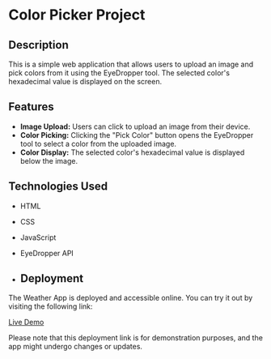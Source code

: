 # Color Picker Project

## Description

This is a simple web application that allows users to upload an image and pick colors from it using the EyeDropper tool. The selected color's hexadecimal value is displayed on the screen.

## Features

- **Image Upload:** Users can click to upload an image from their device.
- **Color Picking:** Clicking the "Pick Color" button opens the EyeDropper tool to select a color from the uploaded image.
- **Color Display:** The selected color's hexadecimal value is displayed below the image.

## Technologies Used

- HTML
- CSS
- JavaScript
- EyeDropper API

- ## Deployment

The Weather App is deployed and accessible online. You can try it out by visiting the following link:

[Live Demo](https://colourpickertool.netlify.app)

Please note that this deployment link is for demonstration purposes, and the app might undergo changes or updates.

